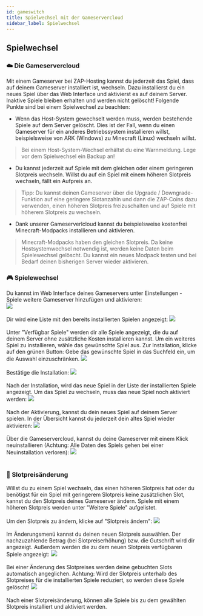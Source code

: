 ```yaml
---
id: gameswitch
title: Spielwechsel mit der Gameservercloud
sidebar_label: Spielwechsel
---
```


## Spielwechsel
### ☁️ Die Gameservercloud
Mit einem Gameserver bei ZAP-Hosting kannst du jederzeit das Spiel, dass auf deinem Gameserver installiert ist, wechseln.
Dazu installierst du ein neues Spiel über das Web Interface und aktivierst es auf deinem Server. Inaktive Spiele bleiben erhalten und werden nicht gelöscht!
Folgende Punkte sind bei einem Spielwechsel zu beachten:
* Wenn das Host-System gewechselt werden muss, werden bestehende Spiele auf dem Server gelöscht. Dies ist der Fall, wenn du einen Gameserver für ein anderes Betriebssystem installieren willst, beispielsweise von ARK (Windows) zu Minecraft (Linux) wechseln willst.
> Bei einem Host-System-Wechsel erhältst du eine Warnmeldung. Lege vor dem Spielwechsel ein Backup an!
* Du kannst jederzeit auf Spiele mit dem gleichen oder einem geringeren Slotpreis wechseln. Willst du auf ein Spiel mit einem höheren Slotpreis wechseln, fällt ein Aufpreis an.
> Tipp: Du kannst deinen Gameserver über die Upgrade / Downgrade-Funktion auf eine geringere Slotanzahln und dann die ZAP-Coins dazu verwenden, einen höheren Slotpreis freizuschalten und auf Spiele mit höherem Slotpreis zu wechseln.
* Dank unserer Gameserverlcloud kannst du beispielsweise kostenfrei Minecraft-Modpacks installieren und aktivieren.
> Minecraft-Modpacks haben den gleichen Slotpreis. Da keine Hostsystemwechsel notwendig ist, werden keine Daten beim Spielewechsel gelöscht. Du kannst ein neues Modpack testen und bei Bedarf deinen bisherigen Server wieder aktivieren.

### 🎮 Spielewechsel
Du kannst im Web Interface deines Gameservers unter Einstellungen - Spiele weitere Gameserver hinzufügen und aktivieren:
<br>
![](https://screensaver01.zap-hosting.com/index.php/s/ktdZoPWaZxJCCZy/preview)
<br><br>
Dir wird eine Liste mit den bereits installierten Spielen angezeigt:
![](https://screensaver01.zap-hosting.com/index.php/s/XAXJfWYjpLDiE7P/preview)
<br><br>
Unter "Verfügbar Spiele" werden dir alle Spiele angezeigt, die du auf deinem Server ohne zusätzliche Kosten installieren kannst. Um ein weiteres Spiel zu installieren, wähle das gewünschte Spiel aus. Zur Installation, klicke auf den grünen Button:
Gebe das gewünschte Spiel in das Suchfeld ein, um die Auswahl einzuschränken.
![](https://screensaver01.zap-hosting.com/index.php/s/KHRJx3QdXxJ22LR/preview)
<br><br>
Bestätige die Installation:
![](https://screensaver01.zap-hosting.com/index.php/s/MQJc3KdT6SreAni/preview)
<br><br>
Nach der Installation, wird das neue Spiel in der Liste der installierten Spiele angezeigt. Um das Spiel zu wechseln, muss das neue Spiel noch aktiviert werden:
![](https://screensaver01.zap-hosting.com/index.php/s/TntbaffsKw8SaH4/preview)
<br><br>
Nach der Aktivierung, kannst du dein neues Spiel auf deinem Server spielen. In der Übersicht kannst du jederzeit dein altes Spiel wieder aktivieren:
![](https://screensaver01.zap-hosting.com/index.php/s/TntbaffsKw8SaH4/preview)
<br><br>
Über die Gameservercloud, kannst du deine Gameserver mit einem Klick neuinstallieren (Achtung: Alle Daten des Spiels gehen bei einer Neuinstallation verloren):
![](https://screensaver01.zap-hosting.com/index.php/s/j4eDSs7rGAy7fim/preview)
<br><br>
### 💸 Slotpreisänderung
Willst du zu einem Spiel wechseln, das einen höheren Slotpreis hat oder du benötigst für ein Spiel mit geringerem Slotpreis keine zusätzlichen Slot, kannst du den Slotpreis deines Gameserver ändern.
Spiele mit einem höheren Slotpreis werden unter "Weitere Spiele" aufgelistet.
<br><br>
Um den Slotpreis zu ändern, klicke auf "Slotpreis ändern":
![](https://screensaver01.zap-hosting.com/index.php/s/5jng3AWjytossDe/preview)
<br><br>
Im Änderungsmenü kannst du deinen neuen Slotpreis auswählen. Der nachzuzahlende Betrag (bei Slotpreiserhöhung) bzw. die Gutschrift wird dir angezeigt. Außerdem werden die zu dem neuen Slotpreis verfügbaren Spiele angezeigt:
![](https://screensaver01.zap-hosting.com/index.php/s/5gdtHzzCKCMF27Y/preview)
<br><br>
Bei einer Änderung des Slotpreises werden deine gebuchten Slots automatisch angeglichen. Achtung: Wird der Slotpreis unterhalb des Slotpreises für die installierten Spiele reduziert, so werden diese Spiele gelöscht!
![](https://screensaver01.zap-hosting.com/index.php/s/C6ogMAHNozwSs8B/preview)
<br><br>
Nach einer Slotpreisänderung, können alle Spiele bis zu dem gewählten Slotpreis installiert und aktiviert werden.

